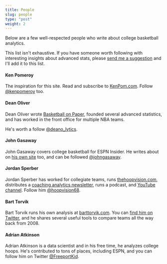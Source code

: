 ```yaml
---
title: People
slug: people
type: "post"
weight: 2
---
```


Below are a few well-respected people who write about college basketball analytics.

This list isn't exhaustive. If you have someone worth following with interesting insights about advanced stats, please [send me a suggestion](../about/contact.md) and I'll add it to this list.

#### Ken Pomeroy

The inspiration for this site. Read and subscribe to [KenPom.com](http://kenpom.com/). Follow [@kenpomeroy](https://twitter.com/kenpomeroy) too.

#### Dean Oliver

Dean Oliver wrote [Basketball on Paper](https://www.amazon.com/Basketball-Paper-Rules-Performance-Analysis/dp/1574886886), founded several advanced statistics, and has worked in the front office for multiple NBA teams.

He's worth a follow [@deano\_lytics](https://twitter.com/DeanO_Lytics).

#### John Gasaway

John Gasaway covers college basketball for ESPN Insider. He writes about on [his own site](https://johngasaway.com/) too, and can be followed [@johngasaway](https://twitter.com/JohnGasaway).

#### Jordan Sperber

Jordan Sperber has worked for collegiate teams, runs [thehoopvision.com](http://thehoopvision.com/), distributes a [coaching analytics newsletter](http://eepurl.com/ccoZC9), runs a podcast, and [YouTube channel](https://www.youtube.com/channel/UCWjDw4A6654SyA3ryTy00Uw). Follow him [@hoopvision68](https://twitter.com/hoopvision68).

#### Bart Torvik

Bart Torvik runs his own analysis at [barttorvik.com](http://www.barttorvik.com/). You can [find him on Twitter](https://twitter.com/totally_t_bomb), and he shares several useful tools to compare teams all the way back from 2008.


#### Adrian Atkinson

Adrian Atkinson is a data scientist and in his free time, he analyzes college hoops. He's contributed to tons of places, including ESPN, and you can follow him on Twitter [@FreeportKid](https://twitter.com/FreeportKid).

#### 

